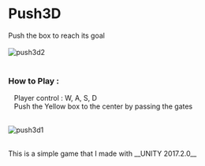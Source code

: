 # Push3D


Push the box to reach its goal
<br/><br/>
![push3d2](https://user-images.githubusercontent.com/37819857/38178651-81daa7f4-3641-11e8-915c-74696e3a4ebb.PNG)
<br/><br/>


### How to Play :

&nbsp;&nbsp; Player control : W, A, S, D <br/>
&nbsp;&nbsp; Push the Yellow box to the center by passing the gates
 <br/>
 <br/>

![push3d1](https://user-images.githubusercontent.com/37819857/38178607-af6d28f0-3640-11e8-80a1-e1c53168f5cc.PNG)

<br/>
This is a simple game that I made with __UNITY 2017.2.0__





